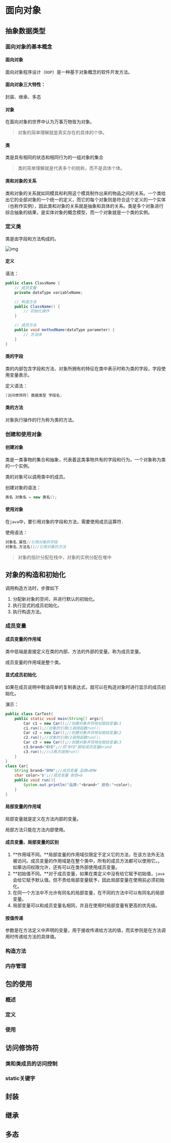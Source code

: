 # 面向对象

## 抽象数据类型

### 面向对象的基本概念

#### 面向对象

面向对象程序设计（`OOP`）是一种基于对象概念的软件开发方法。

#### 面向对象三大特性：

封装、继承、多态

#### 对象

在面向对象的世界中认为万事万物皆为对象。

> 对象的简单理解就是真实存在的具体的个体。

#### 类

类是具有相同的状态和相同行为的一组对象的集合

> 类的简单理解就是代表多个的统称，而不是具体个体。

#### 类和对象的关系

类和对象的关系就如同模具和利用这个模具制作出来的物品之间的关系。一个类给出它的全部对象的一个统一的定义，而它的每个对象则是符合这个定义的一个实体（也称作实例），因此类和对象的关系就是抽象和具体的关系。类是多个对象进行综合抽象的结果，是实体对象的概念模型，而一个对象就是一个类的实例。

### 定义类

类是由字段和方法构成的。

![img](https://s2.loli.net/2023/08/16/mzT4ADWQl1prPw9.png)

#### 定义

语法：

```java
public class ClassName {
    // 成员变量
    private dataType variableName;

    // 构造方法
    public ClassName() {
        // 初始化操作
    }

    // 成员方法
    public void methodName(dataType parameter) {
        // 方法体
    }
}

```

#### 类的字段

类的内部包含字段和方法、对象所拥有的特征在类中表示时称为类的字段，字段使用变量表示。

定义语法：

```java
[访问修饰符] 数据类型 字段名;
```

#### 类的方法

对象执行操作的行为称为类的方法。

### 创建和使用对象

#### 创建对象

类是一类事物的集合和抽象，代表着这类事物共有的字段和行为。一个对象称为类的一个实例。

类的对象可以调用类中的成员。

创建对象的语法：

```java
类名 对象名 = new 类名();
```

#### 使用对象

在`java`中，要引用对象的字段和方法，需要使用成员运算符`.`

使用语法：

```java
对象名.属性//引用对象的字段
对象名.方法名()//引用对象的方法
```

> 对象的指针分配在栈中，对象的实例分配在堆中

## 对象的构造和初始化

调用构造方法时，步骤如下

1. 分配新对象的空间，并进行默认的初始化。
2. 执行显式的成员初始化。
3. 执行构造方法。

### 成员变量

#### 成员变量的作用域

类中低端是直接定义在类的内部、方法的外部的变量。称为成员变量。

成员变量的作用域是整个类。

#### 显式成员初始化

如果在成员说明中鞋油简单的复制表达式，就可以在构造对象时进行显示的成员初始化。

演示：

```java
public class CarTest{
	public static void main(String[] args){
		Car c1 = new Car();//创建对象并将地址赋给变量c1
		c1.run();//对象的引用c1调用函数run();
		Car c2 = new Car();//创建对象并将地址赋给变量c2
		c2.run();//对象的引用c2调用函数run();
		Car c3 = new Car();//创建对象并将地址赋给变量c3
		c3.brand="BYD";//将"BYD"赋给成员变量brand
		c3.run();//c3再次调用run()
	}
}
class Car{
	String brand="BMW";//成员变量 品牌=BMW
	char color='b';//成员变量 颜色=b
	public void run(){
		System.out.println("品牌:"+brand+" 颜色:"+color);
	}
}

```

#### 局部变量的作用域

局部变量就是定义在方法内部的变量。

局部方法只能在方法内部使用。

#### 成员变量、局部变量的区别

1. **作用域不同。**局部变量的作用域仅限定于定义它的方法，在该方法外无法被访问。成员变量的作用域是在整个类中，所有的成员方法都可以使用它。。如果访问权限允许，还有可以在类外部使用成员变量。
2. **初始值不同。**对于成员变量，如果在类定义中没有给它赋予初始值，`java`会给它赋予默认值。但不贵给局部变量赋予，因此局部变量在使用前必须初始化。
3. 在同一个方法中不允许有同名的局部变量，在不同的方法中可以有同名的局部变量。
4. 局部变量可以和成员变量名相同，并且在使用时局部变量有更高的优先级。

#### 按值传递

参数是在方法定义中声明的变量，用于接收传递给方法的值，而实参则是在方法调用时传递给方法的具体值。

### 构造方法



### 内存管理

## 包的使用

### 概述

### 定义

### 使用

## 访问修饰符

### 类和类成员的访问控制

### static关键字

## 封装

## 继承

## 多态